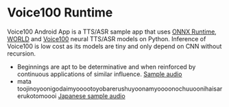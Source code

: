# Voice100 Runtime

Voice100 Android App is a TTS/ASR sample app that uses
[ONNX Runtime](https://github.com/microsoft/onnxruntime/),
[WORLD](https://github.com/mmorise/World)
and [Voice100](https://github.com/kaiidams/voice100) neural TTS/ASR models
on Python.
Inference of Voice100 is low cost as its models are tiny and only depend
on CNN without recursion.

- Beginnings are apt to be determinative and when reinforced 
by continuous applications of similar influence. [Sample audio](sample.wav)
- mata toojinoyoonigodaimyooootoyobarerushuyoonamyoooonochuuoonihaisarerukotomoooi
[Japanese sample audio](sample_ja.wav)